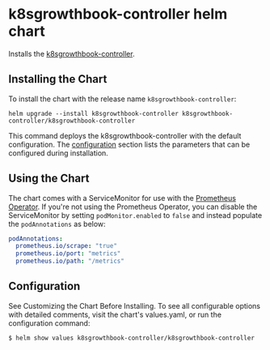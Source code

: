# k8sgrowthbook-controller helm chart

Installs the [k8sgrowthbook-controller](https://github.com/DoodleScheduling/k8sgrowthbook-controller).

## Installing the Chart

To install the chart with the release name `k8sgrowthbook-controller`:

```console
helm upgrade --install k8sgrowthbook-controller k8sgrowthbook-controller/k8sgrowthbook-controller
```

This command deploys the k8sgrowthbook-controller with the default configuration. The [configuration](#configuration) section lists the parameters that can be configured during installation.

## Using the Chart

The chart comes with a ServiceMonitor for use with the [Prometheus Operator](https://github.com/helm/charts/tree/master/stable/prometheus-operator).
If you're not using the Prometheus Operator, you can disable the ServiceMonitor by setting `podMonitor.enabled` to `false` and instead
populate the `podAnnotations` as below:

```yaml
podAnnotations:
  prometheus.io/scrape: "true"
  prometheus.io/port: "metrics"
  prometheus.io/path: "/metrics"
```

## Configuration

See Customizing the Chart Before Installing. To see all configurable options with detailed comments, visit the chart's values.yaml, or run the configuration command:

```sh
$ helm show values k8sgrowthbook-controller/k8sgrowthbook-controller
```
